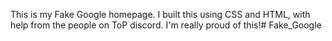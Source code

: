This is my Fake Google homepage. I built this using CSS and HTML, with help from the people on ToP discord. I'm really proud of this!# Fake_Google
